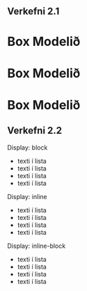 Verkefni 2.1
------

# Box Modelið

# Box Modelið

# Box Modelið

Verkefni 2.2
------

Display: block

* texti í lista
* texti í lista
* texti í lista
* texti í lista

Display: inline

* texti í lista
* texti í lista
* texti í lista
* texti í lista

Display: inline-block

* texti í lista
* texti í lista
* texti í lista
* texti í lista

